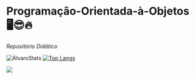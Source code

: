 # Programação-Orientada-à-Objetos 🖥️😎🔥
*Repositório Didático*


![ÁlvaroStats](https://github-readme-stats.vercel.app/api?username=AlvaroF1lip3&show_icons=true&theme=merko)
[![Top Langs](https://github-readme-stats.vercel.app/api/top-langs/?username=AlvaroF1lip3&layout=donut)](https://github.com/anuraghazra/github-readme-stats)

![](https://bit.ly/4m7Met9)
